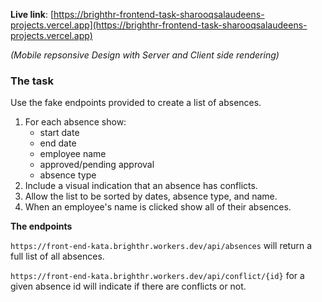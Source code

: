 **Live link**: [https://brighthr-frontend-task-sharooqsalaudeens-projects.vercel.app](https://brighthr-frontend-task-sharooqsalaudeens-projects.vercel.app)

_(Mobile repsonsive Design with Server and Client side rendering)_

### The task

Use the fake endpoints provided to create a list of absences.

1. For each absence show:
    - start date
    - end date
    - employee name
    - approved/pending approval
    - absence type
2. Include a visual indication that an absence has conflicts.
3. Allow the list to be sorted by dates, absence type, and name.
4. When an employee's name is clicked show all of their absences.

**The endpoints**

`https://front-end-kata.brighthr.workers.dev/api/absences` will return a full list of all absences.

`https://front-end-kata.brighthr.workers.dev/api/conflict/{id}` for a given absence id will indicate if there are conflicts or not.
